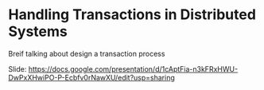 # Handling Transactions in Distributed Systems
Breif talking about design a transaction process

Slide: 
https://docs.google.com/presentation/d/1cAptFia-n3kFRxHWU-DwPxXHwiPO-P-Ecbfv0rNawXU/edit?usp=sharing

